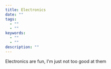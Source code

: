 ```yaml
---
title: Electronics
date: ""
tags:
  - ""
  - ""
keywords:
  - ""
  - ""
description: ""
---
```


Electronics are fun, I'm just not too good at them
